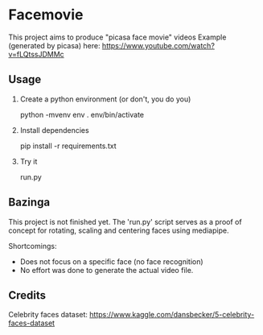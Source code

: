 # Facemovie

This project aims to produce "picasa face movie" videos
Example (generated by picasa) here: https://www.youtube.com/watch?v=fLQtssJDMMc

## Usage

1. Create a python environment (or don't, you do you)

    python -mvenv env
    . env/bin/activate
   
2. Install dependencies

    pip install -r requirements.txt
   
3. Try it

    run.py
   
## Bazinga

This project is not finished yet.
The 'run.py' script serves as a proof of concept for rotating, scaling and centering
faces using mediapipe.

Shortcomings:
- Does not focus on a specific face (no face recognition)
- No effort was done to generate the actual video file.

## Credits

Celebrity faces dataset: https://www.kaggle.com/dansbecker/5-celebrity-faces-dataset